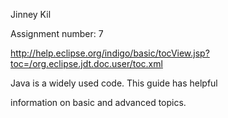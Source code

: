 Jinney Kil

Assignment number: 7

http://help.eclipse.org/indigo/basic/tocView.jsp?toc=/org.eclipse.jdt.doc.user/toc.xml

Java is a widely used code. This guide has helpful 

information on basic and advanced topics. 

